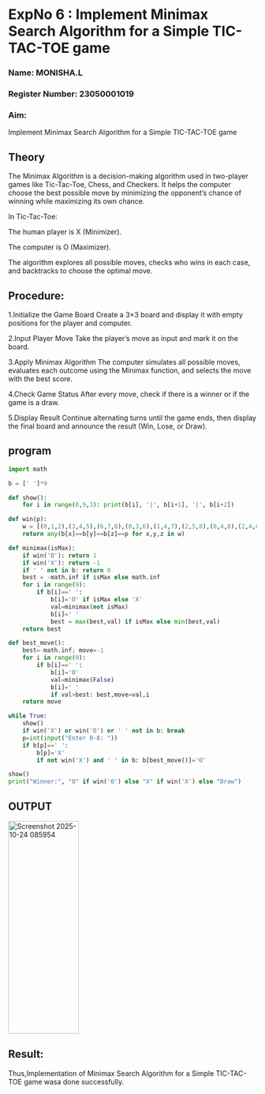<h1>ExpNo 6 : Implement Minimax Search Algorithm for a Simple TIC-TAC-TOE game</h1> 
<h3>Name: MONISHA.L      </h3>
<h3>Register Number:  23050001019    </h3>
<H3>Aim:</H3>
<p>
    Implement Minimax Search Algorithm for a Simple TIC-TAC-TOE game
</p>

## Theory

   The Minimax Algorithm is a decision-making algorithm used in two-player games like Tic-Tac-Toe, Chess, and Checkers. It helps the computer choose the best possible move by minimizing the opponent’s chance of winning while maximizing its own chance.

In Tic-Tac-Toe:

The human player is X (Minimizer).

The computer is O (Maximizer).

The algorithm explores all possible moves, checks who wins in each case, and backtracks to choose the optimal move.

## Procedure:

1.Initialize the Game Board Create a 3×3 board and display it with empty positions for the player and computer.

2.Input Player Move Take the player’s move as input and mark it on the board.

3.Apply Minimax Algorithm The computer simulates all possible moves, evaluates each outcome using the Minimax function, and selects the move with the best score.

4.Check Game Status After every move, check if there is a winner or if the game is a draw.

5.Display Result Continue alternating turns until the game ends, then display the final board and announce the result (Win, Lose, or Draw).




## program
```python
import math

b = [' ']*9

def show(): 
    for i in range(0,9,3): print(b[i], '|', b[i+1], '|', b[i+2])

def win(p):
    w = [(0,1,2),(3,4,5),(6,7,8),(0,3,6),(1,4,7),(2,5,8),(0,4,8),(2,4,6)]
    return any(b[x]==b[y]==b[z]==p for x,y,z in w)

def minimax(isMax):
    if win('O'): return 1
    if win('X'): return -1
    if ' ' not in b: return 0
    best = -math.inf if isMax else math.inf
    for i in range(9):
        if b[i]==' ':
            b[i]='O' if isMax else 'X'
            val=minimax(not isMax)
            b[i]=' '
            best = max(best,val) if isMax else min(best,val)
    return best

def best_move():
    best=-math.inf; move=-1
    for i in range(9):
        if b[i]==' ':
            b[i]='O'
            val=minimax(False)
            b[i]=' '
            if val>best: best,move=val,i
    return move

while True:
    show()
    if win('X') or win('O') or ' ' not in b: break
    p=int(input("Enter 0-8: "))
    if b[p]==' ': 
        b[p]='X'
        if not win('X') and ' ' in b: b[best_move()]='O'

show()
print("Winner:", "O" if win('O') else "X" if win('X') else "Draw")
```

## OUTPUT

<img width="143" height="431" alt="Screenshot 2025-10-24 085954" src="https://github.com/user-attachments/assets/31739263-54dd-46f7-9065-fb9f994ff52a" />





## Result:
<p>Thus,Implementation of  Minimax Search Algorithm for a Simple TIC-TAC-TOE game wasa done successfully.</p>
